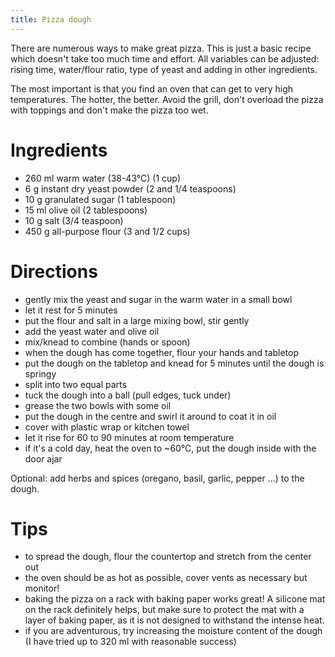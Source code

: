 ```yaml
---
title: Pizza dough
---
```


There are numerous ways to make great pizza. This is just a basic
recipe which doesn't take too much time and effort. All variables
can be adjusted: rising time, water/flour ratio, type of yeast and
adding in other ingredients.

The most important is that you find an oven that can get to very high
temperatures. The hotter, the better. Avoid the grill, don't overload
the pizza with toppings and don't make the pizza too wet.

# Ingredients

- 260 ml warm water (38-43°C) (1 cup)
- 6 g instant dry yeast powder (2 and 1/4 teaspoons)
- 10 g granulated sugar (1 tablespoon)
- 15 ml olive oil (2 tablespoons)
- 10 g salt (3/4 teaspoon)
- 450 g all-purpose flour (3 and 1/2 cups)

# Directions

- gently mix the yeast and sugar in the warm water in a small bowl
- let it rest for 5 minutes
- put the flour and salt in a large mixing bowl, stir gently
- add the yeast water and olive oil
- mix/knead to combine (hands or spoon)
- when the dough has come together, flour your hands and tabletop
- put the dough on the tabletop and knead for 5 minutes until the dough is springy
- split into two equal parts
- tuck the dough into a ball (pull edges, tuck under)
- grease the two bowls with some oil
- put the dough in the centre and swirl it around to coat it in oil
- cover with plastic wrap or kitchen towel
- let it rise for 60 to 90 minutes at room temperature
- if it's a cold day, heat the oven to ~60°C, put the dough inside with the door ajar

Optional: add herbs and spices (oregano, basil, garlic, pepper ...) to the dough.

# Tips

- to spread the dough, flour the countertop and stretch from the center out
- the oven should be as hot as possible, cover vents as necessary but monitor!
- baking the pizza on a rack with baking paper works great! A silicone mat on the rack definitely helps, but make sure to protect the mat with a layer of baking paper, as it is not designed to withstand the intense heat.
- if you are adventurous, try increasing the moisture content of the dough (I have tried up to 320 ml with reasonable success)
